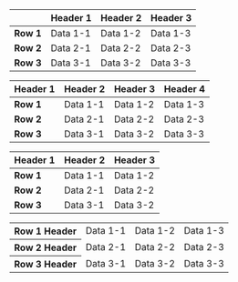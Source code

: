 |       | Header 1   | Header 2   | Header 3   |
|-------|------------|------------|------------|
| **Row 1** | Data 1-1   | Data 1-2   | Data 1-3   |
| **Row 2** | Data 2-1   | Data 2-2   | Data 2-3   |
| **Row 3** | Data 3-1   | Data 3-2   | Data 3-3   |

|    Header 1    | Header 2   | Header 3   | Header 4   |
|----------------|------------|------------|------------|
| **Row 1** | Data 1-1   | Data 1-2   | Data 1-3   |
| **Row 2** | Data 2-1   | Data 2-2   | Data 2-3   |
| **Row 3** | Data 3-1   | Data 3-2   | Data 3-3   |

| Header 1   | Header 2   | Header 3   |
|------------|------------|------------|
| **Row 1**  | Data 1-1   | Data 1-2   |
| **Row 2**  | Data 2-1   | Data 2-2   |
| **Row 3**  | Data 3-1   | Data 3-2   |


<table>
  <tr>
    <th>Row 1 Header</th>
    <td>Data 1-1</td>
    <td>Data 1-2</td>
    <td>Data 1-3</td>
  </tr>
  <tr>
    <th>Row 2 Header</th>
    <td>Data 2-1</td>
    <td>Data 2-2</td>
    <td>Data 2-3</td>
  </tr>
  <tr>
    <th>Row 3 Header</th>
    <td>Data 3-1</td>
    <td>Data 3-2</td>
    <td>Data 3-3</td>
  </tr>
</table>
